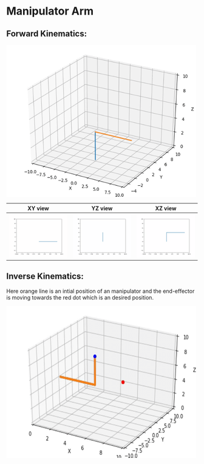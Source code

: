 # Manipulator Arm

## Forward Kinematics:

<img src="results/forward-kinematics.gif" width="500" height="400"/>

|XY view | YZ view | XZ view|
|:------:|:--------:|:------:|
|<img src="results/xy-view.gif" />|<img src="results/yz-view.gif" />|<img src="results/xz-view.gif" />|



## Inverse Kinematics:
Here orange line is an intial position of an manipulator and the end-effector is moving towards the red dot which is an desired position.

<img src="results/inverse-kinematics.gif" width="500" height="400"/>
